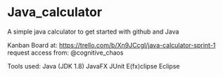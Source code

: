 # Java_calculator
A simple java calculator to get started with github and Java


Kanban Board at:
https://trello.com/b/Xn9JCcgI/java-calculator-sprint-1
request access from: @cognitive_chaos

Tools used:
Java (JDK 1.8)
JavaFX
JUnit
E(fx)clipse
Eclipse


